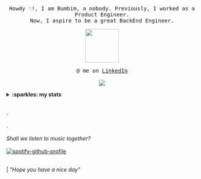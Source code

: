 <p align="center">
  <samp>
    Howdy ♡!, I am Bumbim, a nobody. Previously, I worked as a Product Engineer. 
    <br>Now, I aspire to be a great BackEnd Engineer.
  </samp>
</p>
<p align="center">
  <samp>
    <img src="https://github.com/Bumbimism/Bumbimism/assets/80146757/fba4009b-febe-45d9-ae5a-c143a9fc4029)" width="88px">
  </samp>
</p>
<p align="center">
  <samp>
    @ me on <a href=https://www.linkedin.com/in/kanittha-f-122964218/>LinkedIn</a><br><br>
    <img src="https://github.com/Bumbimism/Bumbimism/assets/80146757/966950d4-5304-41a0-b7bf-39dae034cf8e" align="center">
  </samp>
</p>

<details>
  <summary><b>:sparkles: my stats </b></summary>
  <br></br>
<a href="https://github.com/anuraghazra/github-readme-stats"><img align="center" src="https://github-readme-stats.vercel.app/api?username=bumbimism&show_icons=true&include_all_commits=true&theme=ocean_dark&hide_border=true" alt="Bumbimism's github stats" /></a> <a href="https://github.com/anuraghazra/githu-readme-stats"><img align="center" src="https://github-readme-stats.vercel.app/api/top-langs/?username=bumbimism&layout=compact&theme=ocean_dark&hide_border=true" /></a>

</details>



<br>.</br>
<br>.</br>
<br><i> Shall we listen to music together? </i></br>
</br>
[![spotify-github-profile](https://spotify-github-profile.vercel.app/api/view?uid=31bt2rzb3plsjhjpdomgs2w52er4&cover_image=true&theme=natemoo-re&show_offline=true&background_color=121212&interchange=false&bar_color=53b14f&bar_color_cover=false)](https://spotify-github-profile.vercel.app/api/view?uid=31bt2rzb3plsjhjpdomgs2w52er4&redirect=true)

<br> | <i>"Hope you have a nice day"</i></br>
<!--
**Bumbimism/Bumbimism** is a ✨ _special_ ✨ repository because its `README.md` (this file) appears on your GitHub profile.

Here are some ideas to get you started:

- 🔭 I’m currently working on ...
- 🌱 I’m currently learning ...
- 👯 I’m looking to collaborate on ...
- 🤔 I’m looking for help with ...
- 💬 Ask me about ...
- 📫 How to reach me: ...
- 😄 Pronouns: ...
- ⚡ Fun fact: ...
-->
